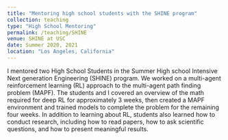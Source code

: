 ```yaml
---
title: "Mentoring high school students with the SHINE program"
collection: teaching
type: "High School Mentoring"
permalink: /teaching/SHINE
venue: SHINE at USC
date: Summer 2020, 2021
location: "Los Angeles, California"
---
```

I mentored two High School Students in the Summer High school Intensive Next generation Engineering (SHINE) program.
We worked on a multi-agent reinforcement learning (RL) approach to the multi-agent path finding problem (MAPF). 
The students and I covered an overview of the math required for deep RL for approximately 3 weeks, then created a MAPF environment and trained models to complete the problem for the remaining four weeks. In addition to learning about RL, students also learned how to conduct research, including how to read papers, how to ask scientific questions, and how to present meaningful results.
